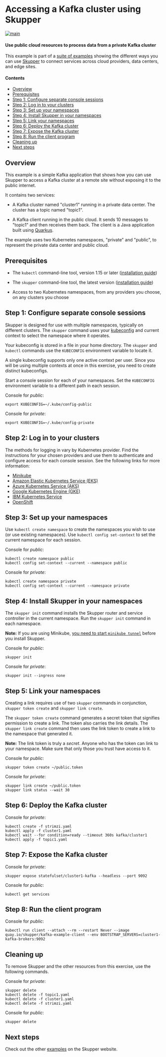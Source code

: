 # Accessing a Kafka cluster using Skupper

[![main](https://github.com/ssorj/skupper-example-kafka/actions/workflows/main.yaml/badge.svg)](https://github.com/ssorj/skupper-example-kafka/actions/workflows/main.yaml)

#### Use public cloud resources to process data from a private Kafka cluster

This example is part of a [suite of examples][examples] showing the
different ways you can use [Skupper][website] to connect services
across cloud providers, data centers, and edge sites.

[website]: https://skupper.io/
[examples]: https://skupper.io/examples/index.html

#### Contents

* [Overview](#overview)
* [Prerequisites](#prerequisites)
* [Step 1: Configure separate console sessions](#step-1-configure-separate-console-sessions)
* [Step 2: Log in to your clusters](#step-2-log-in-to-your-clusters)
* [Step 3: Set up your namespaces](#step-3-set-up-your-namespaces)
* [Step 4: Install Skupper in your namespaces](#step-4-install-skupper-in-your-namespaces)
* [Step 5: Link your namespaces](#step-5-link-your-namespaces)
* [Step 6: Deploy the Kafka cluster](#step-6-deploy-the-kafka-cluster)
* [Step 7: Expose the Kafka cluster](#step-7-expose-the-kafka-cluster)
* [Step 8: Run the client program](#step-8-run-the-client-program)
* [Cleaning up](#cleaning-up)
* [Next steps](#next-steps)

## Overview

This example is a simple Kafka application that shows how you can
use Skupper to access a Kafka cluster at a remote site without
exposing it to the public internet.

It contains two services:

* A Kafka cluster named "cluster1" running in a private data center.
  The cluster has a topic named "topic1".

* A Kafka client running in the public cloud.  It sends 10 messages
  to "topic1" and then receives them back.  The client is a Java
  application built using [Quarkus][quarkus].

The example uses two Kubernetes namespaces, "private" and "public",
to represent the private data center and public cloud.

[quarkus]: https://quarkus.io/

## Prerequisites

* The `kubectl` command-line tool, version 1.15 or later
  ([installation guide][install-kubectl])

* The `skupper` command-line tool, the latest version ([installation
  guide][install-skupper])

* Access to two Kubernetes namespaces, from any providers you choose,
  on any clusters you choose

[install-kubectl]: https://kubernetes.io/docs/tasks/tools/install-kubectl/
[install-skupper]: https://skupper.io/start/index.html#step-1-install-the-skupper-command-line-tool-in-your-environment

## Step 1: Configure separate console sessions


Skupper is designed for use with multiple namespaces, typically on
different clusters.  The `skupper` command uses your
[kubeconfig][kubeconfig] and current context to select the namespace
where it operates.

[kubeconfig]: https://kubernetes.io/docs/concepts/configuration/organize-cluster-access-kubeconfig/

Your kubeconfig is stored in a file in your home directory.  The
`skupper` and `kubectl` commands use the `KUBECONFIG` environment
variable to locate it.

A single kubeconfig supports only one active context per user.
Since you will be using multiple contexts at once in this
exercise, you need to create distinct kubeconfigs.

Start a console session for each of your namespaces.  Set the
`KUBECONFIG` environment variable to a different path in each
session.

Console for _public_:

~~~ shell
export KUBECONFIG=~/.kube/config-public
~~~

Console for _private_:

~~~ shell
export KUBECONFIG=~/.kube/config-private
~~~

## Step 2: Log in to your clusters


The methods for logging in vary by Kubernetes provider.  Find
the instructions for your chosen providers and use them to
authenticate and configure access for each console session.  See
the following links for more information:

* [Minikube](https://skupper.io/start/minikube.html#logging-in)
* [Amazon Elastic Kubernetes Service (EKS)](https://docs.aws.amazon.com/eks/latest/userguide/create-kubeconfig.html)
* [Azure Kubernetes Service (AKS)](https://docs.microsoft.com/en-us/azure/aks/kubernetes-walkthrough#connect-to-the-cluster)
* [Google Kubernetes Engine (GKE)](https://skupper.io/start/gke.html#logging-in)
* [IBM Kubernetes Service](https://skupper.io/start/ibmks.html#logging-in)
* [OpenShift](https://skupper.io/start/openshift.html#logging-in)

## Step 3: Set up your namespaces


Use `kubectl create namespace` to create the namespaces you wish to
use (or use existing namespaces).  Use `kubectl config set-context` to
set the current namespace for each session.

Console for _public_:

~~~ shell
kubectl create namespace public
kubectl config set-context --current --namespace public
~~~

Console for _private_:

~~~ shell
kubectl create namespace private
kubectl config set-context --current --namespace private
~~~

## Step 4: Install Skupper in your namespaces


The `skupper init` command installs the Skupper router and service
controller in the current namespace.  Run the `skupper init` command
in each namespace.

[minikube-tunnel]: https://skupper.io/start/minikube.html#running-minikube-tunnel

**Note:** If you are using Minikube, [you need to start `minikube
tunnel`][minikube-tunnel] before you install Skupper.

Console for _public_:

~~~ shell
skupper init
~~~

Console for _private_:

~~~ shell
skupper init --ingress none
~~~

## Step 5: Link your namespaces


Creating a link requires use of two `skupper` commands in conjunction,
`skupper token create` and `skupper link create`.

The `skupper token create` command generates a secret token that
signifies permission to create a link.  The token also carries the
link details.  The `skupper link create` command then uses the link
token to create a link to the namespace that generated it.

**Note:** The link token is truly a *secret*.  Anyone who has the
token can link to your namespace.  Make sure that only those you trust
have access to it.

Console for _public_:

~~~ shell
skupper token create ~/public.token
~~~

Console for _private_:

~~~ shell
skupper link create ~/public.token
skupper link status --wait 30
~~~

## Step 6: Deploy the Kafka cluster


Console for _private_:

~~~ shell
kubectl create -f strimzi.yaml
kubectl apply -f cluster1.yaml
kubectl wait --for condition=ready --timeout 360s kafka/cluster1
kubectl apply -f topic1.yaml
~~~

## Step 7: Expose the Kafka cluster


Console for _private_:

~~~ shell
skupper expose statefulset/cluster1-kafka --headless --port 9092
~~~

Console for _public_:

~~~ shell
kubectl get services
~~~

## Step 8: Run the client program


Console for _public_:

~~~ shell
kubectl run client --attach --rm --restart Never --image quay.io/skupper/kafka-example-client --env BOOTSTRAP_SERVERS=cluster1-kafka-brokers:9092
~~~

## Cleaning up


To remove Skupper and the other resources from this exercise, use the
following commands.

Console for _private_:

~~~ shell
skupper delete
kubectl delete -f topic1.yaml
kubectl delete -f cluster1.yaml
kubectl delete -f strimzi.yaml
~~~

Console for _public_:

~~~ shell
skupper delete
~~~

## Next steps

Check out the other [examples][examples] on the Skupper website.